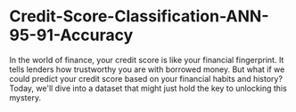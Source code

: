 # Credit-Score-Classification-ANN-95-91-Accuracy
In the world of finance, your credit score is like your financial fingerprint. It tells lenders how trustworthy you are with borrowed money. But what if we could predict your credit score based on your financial habits and history? Today, we'll dive into a dataset that might just hold the key to unlocking this mystery.
